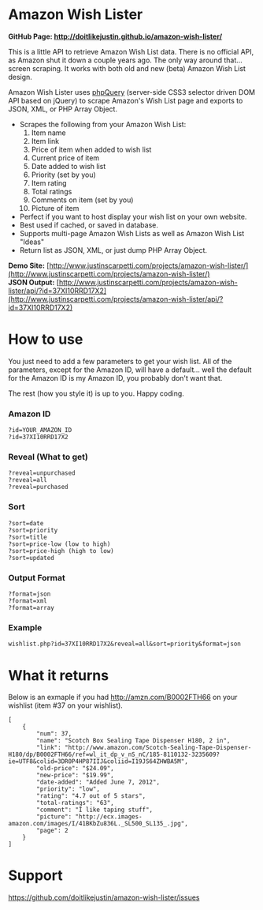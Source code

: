 Amazon Wish Lister
==================
**GitHub Page: http://doitlikejustin.github.io/amazon-wish-lister/**

This is a little API to retrieve Amazon Wish List data. There is no official API, as Amazon shut it down a couple years ago. The only way around that... screen scraping. It works with both old and new (beta) Amazon Wish List design.

Amazon Wish Lister uses [phpQuery](http://code.google.com/p/phpquery/) (server-side CSS3 selector driven DOM API based on jQuery) to scrape Amazon's Wish List page and exports to JSON, XML, or PHP Array Object.

* Scrapes the following from your Amazon Wish List:
    1. Item name
    2. Item link
    3. Price of item when added to wish list
    4. Current price of item
    5. Date added to wish list
    6. Priority (set by you)
    7. Item rating
    8. Total ratings
    9. Comments on item (set by you)
    10. Picture of item
* Perfect if you want to host display your wish list on your own website. 
* Best used if cached, or saved in database.
* Supports multi-page Amazon Wish Lists as well as Amazon Wish List "Ideas"
* Return list as JSON, XML, or just dump PHP Array Object.

**Demo Site:** [http://www.justinscarpetti.com/projects/amazon-wish-lister/](http://www.justinscarpetti.com/projects/amazon-wish-lister/)  
**JSON Output:** [http://www.justinscarpetti.com/projects/amazon-wish-lister/api/?id=37XI10RRD17X2](http://www.justinscarpetti.com/projects/amazon-wish-lister/api/?id=37XI10RRD17X2)

How to use
==========

You just need to add a few parameters to get your wish list. All of the parameters, except for the Amazon ID, will have a default... well the default for the Amazon ID is my Amazon ID, you probably don't want that.

The rest (how you style it) is up to you. Happy coding.

### Amazon ID
`?id=YOUR_AMAZON_ID`  
`?id=37XI10RRD17X2`

### Reveal (What to get)
`?reveal=unpurchased`  
`?reveal=all`  
`?reveal=purchased`

### Sort
`?sort=date`  
`?sort=priority`  
`?sort=title`  
`?sort=price-low (low to high)`  
`?sort=price-high (high to low)`  
`?sort=updated`

### Output Format
`?format=json`  
`?format=xml`  
`?format=array`

### Example
`wishlist.php?id=37XI10RRD17X2&reveal=all&sort=priority&format=json`

What it returns
===============

Below is an exmaple if you had http://amzn.com/B0002FTH66 on your wishlist (item #37 on your wishlist).

    [
        {
            "num": 37,
            "name": "Scotch Box Sealing Tape Dispenser H180, 2 in",
            "link": "http://www.amazon.com/Scotch-Sealing-Tape-Dispenser-H180/dp/B0002FTH66/ref=wl_it_dp_v_nS_nC/185-8110132-3235609?ie=UTF8&colid=3DR0P4HP87IIJ&coliid=I19JS64ZHWBA5M",
            "old-price": "$24.09",
            "new-price": "$19.99",
            "date-added": "Added June 7, 2012",
            "priority": "low",
            "rating": "4.7 out of 5 stars",
            "total-ratings": "63",
            "comment": "I like taping stuff",
            "picture": "http://ecx.images-amazon.com/images/I/41BKbZu836L._SL500_SL135_.jpg",
            "page": 2
        }
    ]



Support
=======

https://github.com/doitlikejustin/amazon-wish-lister/issues
